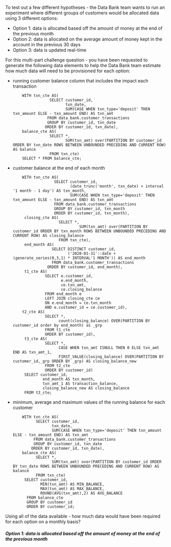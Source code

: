 To test out a few different hypotheses - the Data Bank team wants to run an experiment where different groups of customers would be allocated data using 3 different options:

- Option 1: data is allocated based off the amount of money at the end of the previous month
- Option 2: data is allocated on the average amount of money kept in the account in the previous 30 days
- Option 3: data is updated real-time

For this multi-part challenge question - you have been requested to generate the following data elements to help the Data Bank team estimate how much data will need to be provisioned for each option:

- running customer balance column that includes the impact each transaction

          WITH txn_cte AS(
                      SELECT customer_id,
                             txn_date,
                             SUM(CASE WHEN txn_type='deposit' THEN txn_amount ELSE - txn_amount END) AS txn_amt 
                     FROM data_bank.customer_transactions
                     GROUP BY customer_id, txn_date
                    ORDER BY customer_id, txn_date),
          balance_cte AS(
                      SELECT *,
	                         SUM(txn_amt) over(PARTITION BY customer_id ORDER BY txn_date ROWS BETWEEN UNBOUNDED PRECEDING AND CURRENT ROW) AS balance
                      FROM txn_cte)
          SELECT * FROM balance_cte;

- customer balance at the end of each month

          WITH txn_cte AS(
                        SELECT customer_id,
                               (date_trunc('month', txn_date) + interval '1 month - 1 day') AS txn_month,
                               SUM(CASE WHEN txn_type='deposit' THEN txn_amount ELSE - txn_amount END) AS txn_amt 
                        FROM data_bank.customer_transactions
                        GROUP BY customer_id, txn_month
                        ORDER BY customer_id, txn_month),
           closing_cte AS(
                          SELECT *,
	                               SUM(txn_amt) over(PARTITION BY customer_id ORDER BY txn_month ROWS BETWEEN UNBOUNDED PRECEDING AND CURRENT ROW) AS closing_balance
                          FROM txn_cte),
           end_month AS(
                       SELECT DISTINCT customer_id,
                              ('2020-01-31'::date + (generate_series(0,3,1) * INTERVAL'1 MONTH')) AS end_month
                       FROM data_bank.customer_transactions
                     ORDER BY customer_id, end_month),
           t1_cte AS(
                    SELECT e.customer_id,
                           e.end_month,
                           ce.txn_amt,
                           ce.closing_balance
                    FROM end_month e
                    LEFT JOIN closing_cte ce
                    ON e.end_month = ce.txn_month
                    AND e.customer_id = ce.customer_id),
          t2_cte AS(
                    SELECT *,
                          count(closing_balance) OVER(PARTITION BY customer_id order by end_month) as _grp
                    FROM t1_cte
                    ORDER BY customer_id),
           t3_cte AS(
                    SELECT *,
                          CASE WHEN txn_amt ISNULL THEN 0 ELSE txn_amt END AS txn_amt_1,
                          FIRST_VALUE(closing_balance) OVER(PARTITION BY customer_id,_grp ORDER BY _grp) AS closing_balance_new
                    FROM t2_cte
                    ORDER BY customer_id)
           SELECT customer_id,
                   end_month AS txn_month,
                   txn_amt_1 AS transaction_balance,
                   closing_balance_new AS closing_balance
           FROM t3_cte;
   
- minimum, average and maximum values of the running balance for each customer

          WITH txn_cte AS(
                SELECT customer_id,
                       txn_date,
                       SUM(CASE WHEN txn_type='deposit' THEN txn_amount ELSE - txn_amount END) AS txn_amt 
               FROM data_bank.customer_transactions
               GROUP BY customer_id, txn_date
              ORDER BY customer_id, txn_date),
          balance_cte AS(
                SELECT *,
                       SUM(txn_amt) over(PARTITION BY customer_id ORDER BY txn_date ROWS BETWEEN UNBOUNDED PRECEDING AND CURRENT ROW) AS balance
                FROM txn_cte)
           SELECT customer_id,
                  MIN(txn_amt) AS MIN_BALANCE,
                  MAX(txn_amt) AS MAX_BALANCE,
                  ROUND(AVG(txn_amt),2) AS AVG_BALANCE
            FROM balance_cte
            GROUP BY customer_id
            ORDER BY customer_id;

Using all of the data available - how much data would have been required for each option on a monthly basis?

##### Option 1: data is allocated based off the amount of money at the end of the previous month

